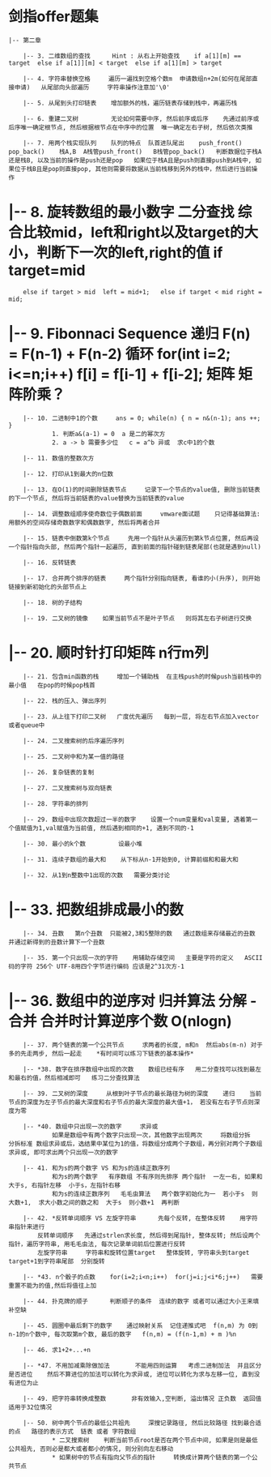 剑指offer题集
===

	|-- 第二章

		|-- 3. 二维数组的查找      Hint : 从右上开始查找    if a[1][m] == target  else if a[1]][m] < target  else if a[1][m] > target

		|-- 4. 字符串替换空格     遍历一遍找到空格个数m  申请数组n+2m(如何在尾部直接申请)   从尾部向头部遍历     字符串操作注意加'\0'

		|-- 5. 从尾到头打印链表    增加额外的栈，遍历链表存储到栈中，再遍历栈

		|-- 6. 重建二叉树         无论如何需要中序, 然后前序或后序    先通过前序或后序唯一确定根节点, 然后根据根节点在中序中的位置  唯一确定左右子树, 然后依次类推

		|-- 7. 用两个栈实现队列    队列的特点  队首进队尾出    push_front()   pop_back()    栈A,B  A栈管push_front()   B栈管pop_back()   判断数据位于栈A还是栈B, 以及当前的操作是push还是pop   如果位于栈A且是push则直接push到A栈中, 如果位于栈B且是pop则直接pop, 其他则需要将数据从当前栈移到另外的栈中，然后进行当前操作

#		|-- 8. 旋转数组的最小数字     二分查找    综合比较mid，left和right以及target的大小，判断下一次的left,right的值   if target=mid
		else if target > mid  left = mid+1;   else if target < mid right = mid;

#		|-- 9. Fibonnaci Sequence   递归 F(n) = F(n-1) + F(n-2)    循环  for(int i=2; i<=n;i++)  f[i] = f[i-1] + f[i-2];  矩阵   矩阵阶乘？

		|-- 10. 二进制中1的个数     ans = 0; while(n) { n = n&(n-1); ans ++; }    
				1. 判断a&(a-1) = 0  a 是二的幂次方
				2. a -> b 需要多少位   c = a^b 异或  求c中1的个数   

		|-- 11. 数值的整数次方     

		|-- 12. 打印从1到最大的n位数

		|-- 13. 在O(1)的时间删除链表节点     记录下一个节点的value值, 删除当前链表的下一个节点, 然后将当前链表的value替换为当前链表的value

		|-- 14. 调整数组顺序使奇数位于偶数前面     vmware面试题    只记得基础算法: 用额外的空间存储奇数数字和偶数数字, 然后将两者合并

		|-- 15. 链表中倒数第k个节点     先用一个指针从头遍历到第k节点位置, 然后再设一个指针指向头部, 然后两个指针一起遍历, 直到前面的指针碰到链表尾部(也就是遇到null)

		|-- 16. 反转链表   

		|-- 17. 合并两个排序的链表     两个指针分别指向链表, 看谁的小(升序), 则开始链接到新初始化的头部节点上

		|-- 18. 树的子结构

		|-- 19. 二叉树的镜像    如果当前节点不是叶子节点   则将其左右子树进行交换

#		|-- 20. 顺时针打印矩阵   n行m列   

		|-- 21. 包含min函数的栈     增加一个辅助栈  在主栈push的时候push当前栈中的最小值   在pop的时候pop栈首

		|-- 22. 栈的压入、弹出序列   

		|-- 23. 从上往下打印二叉树   广度优先遍历   每到一层, 将左右节点加入vector或者queue中

		|-- 24. 二叉搜索树的后序遍历序列   

		|-- 25. 二叉树中和为某一值的路径    

		|-- 26. 复杂链表的复制      

		|-- 27. 二叉搜索树与双向链表

		|-- 28. 字符串的排列

		|-- 29. 数组中出现次数超过一半的数字    设置一个num变量和val变量, 遇着第一个值赋值为1,val赋值为当前值, 然后遇到相同的+1, 遇到不同的-1

		|-- 30. 最小的k个数         设最小堆

		|-- 31. 连续子数组的最大和    从下标从n-1开始到0, 计算前缀和和最大和

		|-- 32. 从1到n整数中1出现的次数   需要分类讨论

#		|-- 33. 把数组排成最小的数

		|-- 34. 丑数   第n个丑数  只能被2,3和5整除的数   通过数组来存储最近的丑数 并通过新得到的丑数计算下一个丑数

		|-- 35. 第一个只出现一次的字符    用辅助存储空间   主要是字符的定义   ASCII码的字符 256个 UTF-8用四个字节进行编码 应该是2^31次方-1

#		|-- 36. 数组中的逆序对     归并算法   分解 - 合并  合并时计算逆序个数   O(nlogn)

		|-- 37. 两个链表的第一个公共节点     求两者的长度, m和n  然后abs(m-n) 对于多的先走两步, 然后一起走    *有时间可以练习下链表的基本操作*

		|-- *38. 数字在排序数组中出现的次数    数组已经有序   用二分查找可以找到最左和最右的值，然后相减即可   练习二分查找算法

		|-- 39. 二叉树的深度     从根到叶子节点的最长路径为树的深度    递归    当前节点的深度为左子节点的最大深度和右子节点的最大深度的最大值+1， 若没有左右子节点则深度为零

		|-- *40. 数组中只出现一次的数字     求异或
				如果是数组中有两个数字只出现一次，其他数字出现两次     将数组分拆  分拆标准 数组求异或后，选结果中某位为1的值，将数组分成两个子数组，再分别对两个子数组求异或, 即可求出两个只出现一次的数字

		|-- 41. 和为s的两个数字 VS 和为s的连续正数序列
				和为s的两个数字   有序数组 不有序则先排序 两个指针  一左一右, 如果和大于s, 右指针左移  小于s，左指针右移
				和为s的连续正数序列   毛毛虫算法   两个数字初始化为一  若小于s  则大数+1,  求大小数之间的数之和  大于s  则小数+1  再判断

		|-- 42. *反转单词顺序 VS 左旋字符串      先每个反转, 在整体反转    用字符串指针来进行
			反转单词顺序   先通过strlen求长度, 然后得到尾指针, 整体反转; 然后设两个指针，遍历字符串, 用毛毛虫法, 每次记录单词前后位置进行反转
			左旋字符串     字符串和旋转位置target   整体旋转, 字符串头到target  target+1到字符串尾部  分别旋转 

		|-- *43. n个骰子的点数    for(i=2;i<n;i++)  for(j=i;j<i*6;j++)   需要重置不能为的值,然后将值往上加

		|-- 44. 扑克牌的顺子      判断顺子的条件  连续的数字 或者可以通过大小王来填补空缺

		|-- 45. 圆圈中最后剩下的数字    通过映射关系  记住递推式吧  f(n,m) 为 0到n-1的n个数中, 每次取第m个数, 最后的数字   f(n,m) = (f(n-1,m) + m )%n

		|-- 46. 求1+2+...+n

		|-- *47. 不用加减乘除做加法       不能用四则运算   考虑二进制加法  并且区分是否进位    然后不算进位的加法可以转化为求异或, 进位可以转化为求与左移一位, 直到没有进位为止

		|-- 49. 把字符串转换成整数       非有效输入,空判断, 溢出情况 正负数  返回值适用于32位情况

		|-- 50. 树中两个节点的最低公共祖先	  深搜记录路径, 然后比较路径 找到最合适的点   路径的表示方式  链表 或者 字符数组
				* 二叉搜索树    判断当前节点root是否在两个节点中间, 如果是则是最低公共祖先, 否则必是都大或者都小的情况, 则分别向左右移动
				* 如果树中的节点有指向父节点的指针     转换成计算两个链表的第一个公共节点



